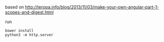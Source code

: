 based on
http://teropa.info/blog/2013/11/03/make-your-own-angular-part-1-scopes-and-digest.html

run

    bower install
    python3 -m http.server

